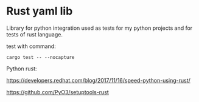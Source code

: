 # Rust yaml lib

Library for python integration used as tests for my python projects
and for tests of rust language.

test with command:

    cargo test -- --nocapture

Python rust:

https://developers.redhat.com/blog/2017/11/16/speed-python-using-rust/

https://github.com/PyO3/setuptools-rust
